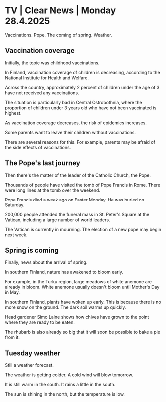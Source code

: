 # TV \| Clear News \| Monday 28.4.2025

Vaccinations. Pope. The coming of spring. Weather.

## Vaccination coverage

Initially, the topic was childhood vaccinations.

In Finland, vaccination coverage of children is decreasing, according to the National Institute for Health and Welfare.

Across the country, approximately 2 percent of children under the age of 3 have not received any vaccinations.

The situation is particularly bad in Central Ostrobothnia, where the proportion of children under 3 years old who have not been vaccinated is highest.

As vaccination coverage decreases, the risk of epidemics increases.

Some parents want to leave their children without vaccinations.

There are several reasons for this. For example, parents may be afraid of the side effects of vaccinations.

## The Pope's last journey

Then there's the matter of the leader of the Catholic Church, the Pope.

Thousands of people have visited the tomb of Pope Francis in Rome. There were long lines at the tomb over the weekend.

Pope Francis died a week ago on Easter Monday. He was buried on Saturday.

200,000 people attended the funeral mass in St. Peter's Square at the Vatican, including a large number of world leaders.

The Vatican is currently in mourning. The election of a new pope may begin next week.

## Spring is coming

Finally, news about the arrival of spring.

In southern Finland, nature has awakened to bloom early.

For example, in the Turku region, large meadows of white anemone are already in bloom. White anemone usually doesn't bloom until Mother's Day in May.

In southern Finland, plants have woken up early. This is because there is no more snow on the ground. The dark soil warms up quickly.

Head gardener Simo Laine shows how chives have grown to the point where they are ready to be eaten.

The rhubarb is also already so big that it will soon be possible to bake a pie from it.

## Tuesday weather

Still a weather forecast.

The weather is getting colder. A cold wind will blow tomorrow.

It is still warm in the south. It rains a little in the south.

The sun is shining in the north, but the temperature is low.
